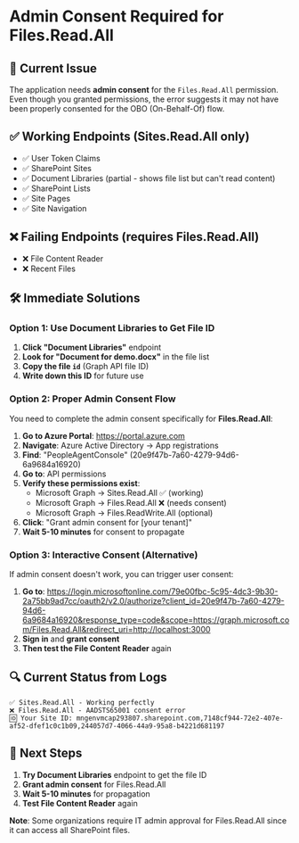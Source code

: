 # Admin Consent Required for Files.Read.All

## 🚨 **Current Issue**

The application needs **admin consent** for the `Files.Read.All` permission. Even though you granted permissions, the error suggests it may not have been properly consented for the OBO (On-Behalf-Of) flow.

## ✅ **Working Endpoints** (Sites.Read.All only)
- ✅ User Token Claims
- ✅ SharePoint Sites  
- ✅ Document Libraries (partial - shows file list but can't read content)
- ✅ SharePoint Lists
- ✅ Site Pages
- ✅ Site Navigation

## ❌ **Failing Endpoints** (requires Files.Read.All)
- ❌ File Content Reader
- ❌ Recent Files

## 🛠️ **Immediate Solutions**

### **Option 1: Use Document Libraries to Get File ID**
1. **Click "Document Libraries"** endpoint
2. **Look for "Document for demo.docx"** in the file list
3. **Copy the file `id`** (Graph API file ID)
4. **Write down this ID** for future use

### **Option 2: Proper Admin Consent Flow**

You need to complete the admin consent specifically for **Files.Read.All**:

1. **Go to Azure Portal**: https://portal.azure.com
2. **Navigate**: Azure Active Directory → App registrations
3. **Find**: "PeopleAgentConsole" (20e9f47b-7a60-4279-94d6-6a9684a16920)
4. **Go to**: API permissions
5. **Verify these permissions exist**:
   - Microsoft Graph → Sites.Read.All ✅ (working)
   - Microsoft Graph → Files.Read.All ❌ (needs consent)
   - Microsoft Graph → Files.ReadWrite.All (optional)
6. **Click**: "Grant admin consent for [your tenant]" 
7. **Wait 5-10 minutes** for consent to propagate

### **Option 3: Interactive Consent (Alternative)**

If admin consent doesn't work, you can trigger user consent:

1. **Go to**: https://login.microsoftonline.com/79e00fbc-5c95-4dc3-9b30-2a75bb9ad7cc/oauth2/v2.0/authorize?client_id=20e9f47b-7a60-4279-94d6-6a9684a16920&response_type=code&scope=https://graph.microsoft.com/Files.Read.All&redirect_uri=http://localhost:3000
2. **Sign in** and **grant consent**
3. **Then test the File Content Reader** again

## 🔍 **Current Status from Logs**

```
✅ Sites.Read.All - Working perfectly
❌ Files.Read.All - AADSTS65001 consent error
🆔 Your Site ID: mngenvmcap293807.sharepoint.com,7148cf944-72e2-407e-af52-dfef1c0c1b09,244057d7-4066-44a9-95a8-b4221d681197
```

## 🎯 **Next Steps**

1. **Try Document Libraries** endpoint to get the file ID
2. **Grant admin consent** for Files.Read.All
3. **Wait 5-10 minutes** for propagation
4. **Test File Content Reader** again

**Note**: Some organizations require IT admin approval for Files.Read.All since it can access all SharePoint files.
